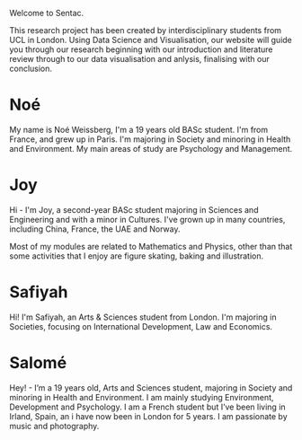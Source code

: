 Welcome to Sentac.

This research project has been created by interdisciplinary students from UCL in London. Using Data Science and Visualisation, our website will guide you through our research beginning with our introduction and literature review through to our data visualisation and anlysis, finalising with our conclusion.



# Noé
My name is Noé Weissberg, I'm a 19 years old BASc student. I'm from France, and grew up in Paris. I'm majoring in Society and minoring in Health and Environment. My main areas of study are Psychology and Management. 

# Joy
Hi - I'm Joy, a second-year BASc student majoring in Sciences and Engineering and with a minor in Cultures.
I've grown up in many countries, including China, France, the UAE and Norway.

Most of my modules are related to Mathematics and Physics, other than that some activities that I enjoy are figure skating, baking and illustration.

# Safiyah
Hi! I'm Safiyah, an Arts & Sciences student from London. I'm majoring in Societies, focusing on International Development, Law and Economics.

# Salomé 
Hey! - I’m a 19 years old, Arts and Sciences student, majoring in Society and minoring in Health and Environment. I am mainly studying Environment, Development and Psychology.
I am a French student but I’ve been living in Irland, Spain, an i have now been in London for 5 years.
I am passionate by music and photography. 
